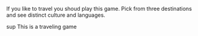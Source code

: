 
If you like to travel you shoud play this game. Pick from three destinations and see distinct culture and languages.

sup
This is a traveling game
